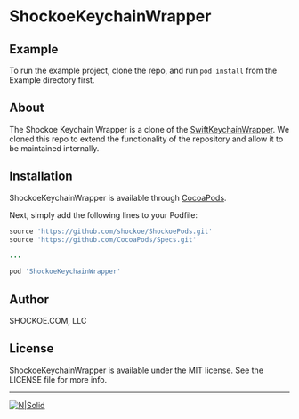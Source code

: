 # ShockoeKeychainWrapper

## Example

To run the example project, clone the repo, and run `pod install` from the Example directory first.

## About

The Shockoe Keychain Wrapper is a clone of the [SwiftKeychainWrapper](https://github.com/jrendel/SwiftKeychainWrapper). We cloned this repo to extend the functionality of the repository and allow it to be maintained internally.

## Installation

ShockoeKeychainWrapper is available through [CocoaPods](https://cocoapods.org).

Next, simply add the following lines to your Podfile:

```ruby
source 'https://github.com/shockoe/ShockoePods.git'
source 'https://github.com/CocoaPods/Specs.git'

...

pod 'ShockoeKeychainWrapper'
```
## Author

SHOCKOE.COM, LLC

## License

ShockoeKeychainWrapper is available under the MIT license. See the LICENSE file for more info.


---

[![N|Solid](https://cdn.shockoe.com/wp-content/uploads/2016/12/27150209/shockoe.enterprise.orange-864.png)](https://www.shockoe.com)
